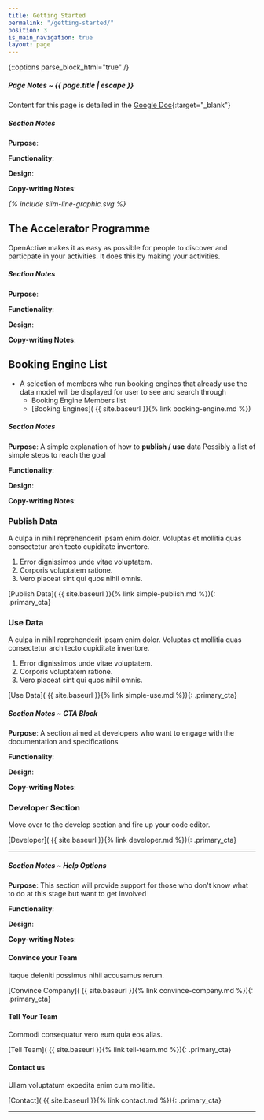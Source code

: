 ```yaml
---
title: Getting Started
permalink: "/getting-started/"
position: 3
is_main_navigation: true
layout: page
---
```


{::options parse_block_html="true" /}


<article class="note-wrap">
<div class="notes">

##### Page Notes ~ {{ page.title | escape }}

Content for this page is detailed in the
[Google Doc](https://drive.google.com/open?id=1LJxp7jbt6r5jTTZqoSJ5WK6yjZDpqhaXNVi-Rx_cSjA){:target="_blank"}

</div>
</article>
<article class="note-wrap">
<div class="notes">

##### Section Notes
**Purpose**:

**Functionality**:

**Design**:

**Copy-writing Notes**:

</div>
</article>

<article markdown="0" class="hero--sub">
<i class="line-graphic">{% include slim-line-graphic.svg %}</i>
<div>

<h1>The Accelerator Programme</h1>
<p>OpenActive makes it as easy as possible for people to discover and particpate in your activities. It does this by making your activities.</p>


</div>
<figure>
<div style="background: url({{ site.url }}/openactive/assets/images/sideplank.jpg)center center / cover no-repeat;"></div>
</figure>

</article>

<article class="note-wrap">
<div class="notes">

##### Section Notes
**Purpose**:

**Functionality**:

**Design**:

**Copy-writing Notes**:

</div>
</article>

<article>
<h2 class="sub-heading-two">Booking Engine List</h2>

<div class="one">

+ A selection of members who run booking engines that already use the data model will be displayed for user to see and search through
    + Booking Engine Members list 
    + [Booking Engines]( {{ site.baseurl }}{% link booking-engine.md %})  


</div>
</article>

<article class="note-wrap">
<div class="notes">

##### Section Notes
**Purpose**: A simple explanation of how to **publish / use** data Possibly a list of simple steps to reach the goal

**Functionality**:

**Design**:

**Copy-writing Notes**:

</div>
</article>

<article class="call_to_action">
<div class="subgrid">
<div class="two brand-two-bc">

### Publish Data 
A culpa in nihil reprehenderit ipsam enim dolor. Voluptas et mollitia quas consectetur architecto cupiditate inventore.
1. Error dignissimos unde vitae voluptatem.
2. Corporis voluptatem ratione.
3. Vero placeat sint qui quos nihil omnis.

[Publish Data]( {{ site.baseurl }}{% link simple-publish.md %}){: .primary_cta}

</div>
<div class="two brand-one-bc">

### Use Data
A culpa in nihil reprehenderit ipsam enim dolor. Voluptas et mollitia quas consectetur architecto cupiditate inventore.
1. Error dignissimos unde vitae voluptatem.
2. Corporis voluptatem ratione.
3. Vero placeat sint qui quos nihil omnis.

[Use Data]( {{ site.baseurl }}{% link simple-use.md %}){: .primary_cta}

</div>
</div>
</article>


<article class="note-wrap">
<div class="notes">

##### Section Notes ~ CTA Block
**Purpose**: A section aimed at developers who want to engage with the documentation and specifications

**Functionality**:

**Design**:

**Copy-writing Notes**:

</div>
</article>

<article class="call_to_action--block_level ">
<div class="subgrid">
<div class="two ">

### Developer Section
Move over to the develop section and fire up your code editor.

</div>
<div class="two ">

[Developer]( {{ site.baseurl }}{% link developer.md %}){: .primary_cta}

</div>
</div>
</article>

***

<article class="note-wrap">
<div class="notes">

##### Section Notes ~ Help Options
**Purpose**: This section will provide support for those who don't know what to do at this stage but want to get involved

**Functionality**:

**Design**:

**Copy-writing Notes**:
</div>
</article>

<article class="call_to_action">
<div class="subgrid">
<div class="three brand-one-bc">

#### Convince your Team
Itaque deleniti possimus nihil accusamus rerum.

[Convince Company]( {{ site.baseurl }}{% link convince-company.md %}){: .primary_cta}

</div>
<div class="three brand-one-bc">

#### Tell Your Team
Commodi consequatur vero eum quia eos alias.

[Tell Team]( {{ site.baseurl }}{% link tell-team.md %}){: .primary_cta}

</div>
<div class="three brand-one-bc">

#### Contact us
Ullam voluptatum expedita enim cum mollitia.

[Contact]( {{ site.baseurl }}{% link contact.md %}){: .primary_cta}

</div>
</div>
</article>

***
 